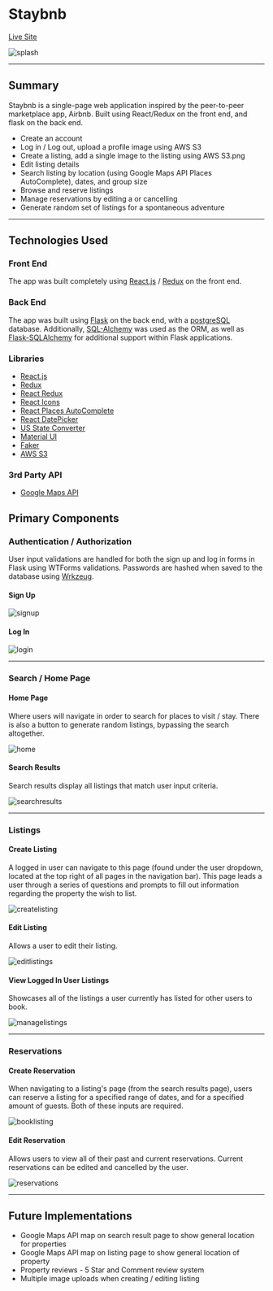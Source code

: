 # Staybnb

[Live Site](https://staybnb2.herokuapp.com/)

![splash](/readme_images/splash.png)

---

## Summary

Staybnb is a single-page web application inspired by the peer-to-peer marketplace app, Airbnb. Built using React/Redux on the front end, and flask on the back end.

- Create an account
- Log in / Log out, upload a profile image using AWS S3
- Create a listing, add a single image to the listing using AWS S3.png
- Edit listing details
- Search listing by location (using Google Maps API Places AutoComplete), dates, and group size
- Browse and reserve listings
- Manage reservations by editing a or cancelling
- Generate random set of listings for a spontaneous adventure

---

## Technologies Used

### Front End

The app was built completely using [React.js](https://reactjs.org/) / [Redux](https://redux.js.org/) on the front end.

### Back End

The app was built using [Flask](https://flask.palletsprojects.com/en/2.0.x/) on the back end, with a [postgreSQL](https://www.postgresql.org/) database. Additionally, [SQL-Alchemy](https://www.sqlalchemy.org/) was used as the ORM, as well as [Flask-SQLAlchemy](https://flask-sqlalchemy.palletsprojects.com/en/2.x/) for additional support within Flask applications.

### Libraries

- [React.js](https://reactjs.org/)
- [Redux](https://redux.js.org/)
- [React Redux](https://react-redux.js.org/)
- [React Icons](https://react-icons.github.io/react-icons/)
- [React Places AutoComplete](https://www.npmjs.com/package/react-places-autocomplete)
- [React DatePicker](https://www.npmjs.com/package/react-datepicker)
- [US State Converter](https://www.npmjs.com/package/us-state-converter)
- [Material UI](https://material-ui.com/)
- [Faker](https://faker.readthedocs.io/en/master/)
- [AWS S3](https://aws.amazon.com/s3/)

### 3rd Party API

- [Google Maps API](https://developers.google.com/maps)

## Primary Components

### Authentication / Authorization

User input validations are handled for both the sign up and log in forms in Flask using WTForms validations. Passwords are hashed when saved to the database using [Wrkzeug](https://werkzeug.palletsprojects.com/en/2.0.x/).

#### Sign Up

![signup](/readme_images/signup.png)

#### Log In

![login](/readme_images/login.png)

---

### Search / Home Page

#### Home Page

Where users will navigate in order to search for places to visit / stay. There is also a button to generate random listings, bypassing the search altogether.

![home](/readme_images/home.png)

#### Search Results

Search results display all listings that match user input criteria.

![searchresults](/readme_images/searchresults.png)

---

### Listings

#### Create Listing

A logged in user can navigate to this page (found under the user dropdown, located at the top right of all pages in the navigation bar). This page leads a user through a series of questions and prompts to fill out information regarding the property the wish to list.

![createlisting](/readme_images/createlisting.png)

#### Edit Listing

Allows a user to edit their listing.

![editlistings](/readme_images/editlistings.png)

#### View Logged In User Listings

Showcases all of the listings a user currently has listed for other users to book.

![managelistings](/readme_images/managelistings.png)

---

### Reservations

#### Create Reservation

When navigating to a listing's page (from the search results page), users can reserve a listing for a specified range of dates, and for a specified amount of guests. Both of these inputs are required.

![booklisting](/readme_images/booklisting.png)

#### Edit Reservation

Allows users to view all of their past and current reservations. Current reservations can be edited and cancelled by the user.

![reservations](/readme_images/reservations.png)

---

## Future Implementations

- Google Maps API map on search result page to show general location for properties
- Google Maps API map on listing page to show general location of property
- Property reviews - 5 Star and Comment review system
- Multiple image uploads when creating / editing listing

